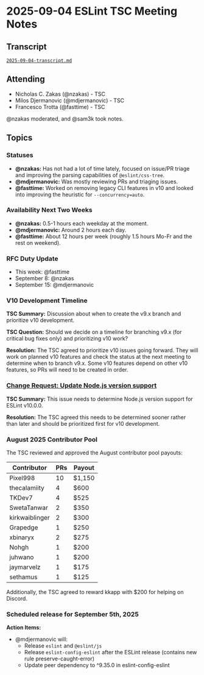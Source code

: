 # 2025-09-04 ESLint TSC Meeting Notes

## Transcript

[`2025-09-04-transcript.md`](2025-09-04-transcript.md)

## Attending

- Nicholas C. Zakas (@nzakas) - TSC
- Milos Djermanovic (@mdjermanovic) - TSC
- Francesco Trotta (@fasttime) - TSC

@nzakas moderated, and @sam3k took notes.

## Topics

### Statuses

* **@nzakas:** Has not had a lot of time lately, focused on issue/PR triage and improving the parsing capabilities of `@eslint/css-tree`.
* **@mdjermanovic:** Was mostly reviewing PRs and triaging issues.
* **@fasttime:** Worked on removing legacy CLI features in v10 and looked into improving the heuristic for `--concurrency=auto`.

### Availability Next Two Weeks

* **@nzakas:** 0.5-1 hours each weekday at the moment.
* **@mdjermanovic:** Around 2 hours each day.
* **@fasttime:** About 12 hours per week (roughly 1.5 hours Mo-Fr and the rest on weekend).

### RFC Duty Update

* This week: @fasttime
* September 8: @nzakas
* September 15: @mdjermanovic

### V10 Development Timeline

**TSC Summary:** Discussion about when to create the v9.x branch and prioritize v10 development.

**TSC Question:** Should we decide on a timeline for branching v9.x (for critical bug fixes only) and prioritizing v10 work?

**Resolution:** The TSC agreed to prioritize v10 issues going forward. They will work on planned v10 features and check the status at the next meeting to determine when to branch v9.x. Some v10 features depend on other v10 features, so PRs will need to be created in order.

### [Change Request: Update Node.js version support](https://github.com/eslint/eslint/issues/19969)

**TSC Summary:** This issue needs to determine Node.js version support for ESLint v10.0.0.

**Resolution:** The TSC agreed this needs to be determined sooner rather than later and should be prioritized first for v10 development.

### August 2025 Contributor Pool

The TSC reviewed and approved the August contributor pool payouts:

| Contributor    | PRs | Payout |
|----------------|-----|--------|
| Pixel998       | 10  | $1,150 |
| thecalamiity   | 4   | $600   |
| TKDev7         | 4   | $525   |
| SwetaTanwar    | 2   | $350   |
| kirkwaiblinger | 2   | $300   |
| Grapedge       | 1   | $250   |
| xbinaryx       | 2   | $275   |
| Nohgh          | 1   | $200   |
| juhwano        | 1   | $200   |
| jaymarvelz     | 1   | $175   |
| sethamus       | 1   | $125   |

Additionally, the TSC agreed to reward kkapp with $200 for helping on Discord.

### Scheduled release for September 5th, 2025

**Action Items:**

- @mdjermanovic will:
  - Release `eslint` and `@eslint/js`
  - Release `eslint-config-eslint` after the ESLint release (contains new rule preserve-caught-error)
  - Update peer dependency to ^9.35.0 in eslint-config-eslint